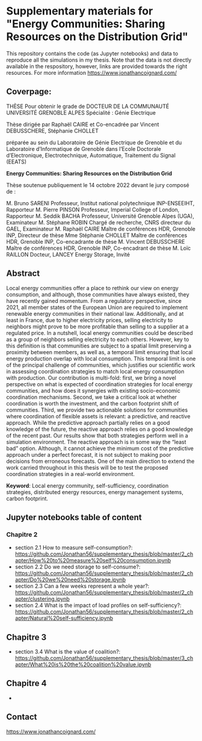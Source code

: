 # Supplementary materials for "Energy Communities: Sharing Resources on the Distribution Grid"
This repository contains the code (as Jupyter notebooks) and data to reproduce all the simulations in my thesis.
Note that the data is not directly available in the respository, however, links are provided towards the right resources.
For more information https://www.jonathancoignard.com/

## Coverpage:
THÈSE Pour obtenir le grade de
DOCTEUR DE LA COMMUNAUTÉ UNIVERSITÉ GRENOBLE ALPES 
Spécialité : Génie Electrique

Thèse dirigée par Raphaël CAIRE
et Co-encadrée par Vincent DEBUSSCHERE, Stéphanie CHOLLET

préparée au sein du Laboratoire de Génie Electrique de Grenoble et du Laboratoire d’Informatique de Grenoble
dans l’Ecole Doctorale d’Electronique, Electrotechnique, Automatique, Traitement du Signal (EEATS)

**Energy Communities: Sharing Resources on the Distribution Grid**

Thèse soutenue publiquement le 14 octobre 2022
devant le jury composé de :

M. Bruno SARENI
Professeur, Institut national polytechnique INP-ENSEEIHT, Rapporteur
M. Pierre PINSON
Professeur, Imperial College of London, Rapporteur
M. Seddik BACHA
Professeur, Université Grenoble Alpes (UGA), Examinateur
M. Stéphane ROBIN
Chargé de recherche, CNRS directeur du GAEL, Examinateur
M. Raphaël CAIRE
Maître de conférences HDR, Grenoble INP, Directeur de thèse
Mme Stéphanie CHOLLET
Maître de conférences HDR, Grenoble INP, Co-encadrante de thèse
M. Vincent DEBUSSCHERE
Maître de conférences HDR, Grenoble INP, Co-encadrant de thèse
M. Loïc RAILLON
Docteur, LANCEY Energy Storage, Invité

## Abstract
Local energy communities offer a place to rethink our view on energy consumption, and although, those communities have always existed, they have recently gained momentum. From a regulatory perspective, since 2021, all member states of the European Union are required to implement renewable energy communities in their national law. Additionally, and at least in France, due to higher electricity prices, selling electricity to neighbors might prove to be more profitable than selling to a supplier at a regulated price. In a nutshell, local energy communities could be described as a group of neighbors selling electricity to each others. However, key to this definition is that communities are subject to a spatial limit preserving a proximity between members, as well as, a temporal limit ensuring that local energy production overlap with local consumption. This temporal limit is one of the principal challenge of communities, which justifies our scientific work in assessing coordination strategies to match local energy consumption with production. Our contribution is multi-fold: first, we bring a novel perspective on what is expected of coordination strategies for local energy communities, and how does it synergies with existing socio-economic coordination mechanisms. Second, we take a critical look at whether coordination is worth the investment, and the carbon footprint shift of communities. Third, we provide two actionable solutions for communities where coordination of flexible assets is relevant: a predictive, and reactive approach. While the predictive approach partially relies on a good knowledge of the future, the reactive approach relies on a good knowledge of the recent past. Our results show that both strategies perform well in a simulation environment. The reactive approach is in some way the “least bad” option. Although, it cannot achieve the minimum cost of the predictive approach under a perfect forecast, it is not subject to making poor decisions from erroneous forecasts. One of the main direction to extend the work carried throughout in this thesis will be to test the proposed coordination strategies in a real-world environment.

**Keyword**: Local energy community, self-sufficiency, coordination strategies, distributed energy resources, energy management systems, carbon footprint.

## Jupyter notebooks table of content

### Chapitre 2
- section 2.1 How to measure self-consumption?: https://github.com/Jonathan56/supplementary_thesis/blob/master/2_chapter/How%20to%20measure%20self%20consumption.ipynb
- section 2.2 Do we need storage to self-consume?: https://github.com/Jonathan56/supplementary_thesis/blob/master/2_chapter/Do%20we%20need%20storage.ipynb
- section 2.3 Can a few weeks represent a whole year?: https://github.com/Jonathan56/supplementary_thesis/blob/master/2_chapter/clustering.ipynb
- section 2.4 What is the impact of load profiles on self-sufficiency?: https://github.com/Jonathan56/supplementary_thesis/blob/master/2_chapter/Natural%20self-sufficiency.ipynb

## Chapitre 3
- section 3.4 What is the value of coalition?: https://github.com/Jonathan56/supplementary_thesis/blob/master/3_chapter/What%20is%20the%20coalition%20value.ipynb

## Chapitre 4
- 

## Contact
https://www.jonathancoignard.com/